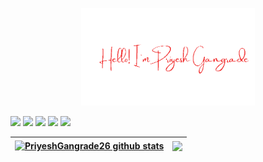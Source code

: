 <p align="center"><img width="55%" src="./assets/gh-readme-header.png" /></p>
<p align="left">
<a href = "https://www.linkedin.com/in/priyeshgangrade/"><img src="https://img.icons8.com/fluent/48/000000/linkedin.png"/></a>
<a href = "https://twitter.com/PriyeshGangrade"><img src="https://img.icons8.com/fluent/48/000000/twitter.png"/></a>
<a href = "https://www.instagram.com/its_me_your_veer/"><img src="https://img.icons8.com/fluent/48/000000/instagram-new.png"/></a>
<a href = "https://www.youtube.com/channel/UCMZ0U9C13wjwZ8y-p56Gpng"><img src="https://img.icons8.com/color/48/000000/youtube-play.png"/></a>
<a href = "https://www.facebook.com/profile.php?id=100006191267045"><img src="https://img.icons8.com/color/48/000000/facebook"/></a>

</p>



| <a href="https://github.com/PriyeshGangrade26/github-readme-stats"><img align="center" src="https://github-readme-stats.vercel.app/api?username=PriyeshGangrade26&show_icons=true&include_all_commits=true&theme=buefy&hide_border=true" alt="PriyeshGangrade26 github stats" /></a> | <a href="https://github.com/PriyeshGangrade26/github-readme-stats"><img align="center" src="https://github-readme-stats.vercel.app/api/top-langs/?username=PriyeshGangrade26&layout=compact&theme=buefy&hide_border=true" /></a> |
| ------------- | ------------- |
